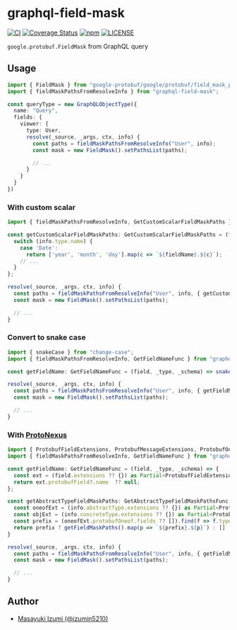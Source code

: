 # graphql-field-mask
[![CI](https://github.com/proto-graphql/graphql-field-mask/actions/workflows/ci.yml/badge.svg)](https://github.com/proto-graphql/graphql-field-mask/actions/workflows/ci.yml)
[![Coverage Status](https://coveralls.io/repos/github/proto-graphql/graphql-field-mask/badge.svg?branch=main)](https://coveralls.io/github/proto-graphql/graphql-field-mask?branch=main)
[![npm](https://img.shields.io/npm/v/graphql-field-mask)](https://www.npmjs.com/package/graphql-field-mask)
[![LICENSE](https://img.shields.io/github/license/proto-graphql/graphql-field-mask)](./LICENSE)

`google.protobuf.FieldMask` from GraphQL query

## Usage

```ts
import { FieldMask } from "google-protobuf/google/protobuf/field_mask_pb";
import { fieldMaskPathsFromResolveInfo } from "graphql-field-mask";

const queryType = new GraphQLObjectType({
  name: "Query",
  fields: {
    viewer: {
      type: User,
      resolve(_source, _args, ctx, info) {
        const paths = fieldMaskPathsFromResolveInfo("User", info);
        const mask = new FieldMask().setPathsList(paths);

        // ...
      }
    }
  }
})
```

### With custom scalar

```ts
import { fieldMaskPathsFromResolveInfo, GetCustomScalarFieldMaskPaths } from "graphql-field-mask";

const getCustomScalarFieldMaskPaths: GetCustomScalarFieldMaskPaths = (fieldName, info) => {
  switch (info.type.name) {
    case 'Date':
      return ['year', 'month', 'day'].map(c => `${fieldName}.${c}`);
    // ...
  }
};

resolve(_source, _args, ctx, info) {
  const paths = fieldMaskPathsFromResolveInfo("User", info, { getCustomScalarFieldMaskPaths });
  const mask = new FieldMask().setPathsList(paths);

  // ...
}
```

### Convert to snake case

```ts
import { snakeCase } from "change-case";
import { fieldMaskPathsFromResolveInfo, GetFieldNameFunc } from "graphql-field-mask";

const getFieldName: GetFieldNameFunc = (field, _type, _schema) => snakeCase(field.name);

resolve(_source, _args, ctx, info) {
  const paths = fieldMaskPathsFromResolveInfo("User", info, { getFieldName });
  const mask = new FieldMask().setPathsList(paths);

  // ...
}
```

### With [ProtoNexus](https://github.com/proto-graphql/proto-nexus)

```ts
import { ProtobufFieldExtensions, ProtobufMessageExtensions, ProtobufOneofExtensions } from "proto-nexus";
import { fieldMaskPathsFromResolveInfo, GetFieldNameFunc } from "graphql-field-mask";

const getFieldName: GetFieldNameFunc = (field, _type, _schema) => {
  const ext = (field.extensions ?? {}) as Partial<ProtobufFieldExtensions>;
  return ext.protobufField?.name  ?? null;
};

const getAbstractTypeFieldMaskPaths: GetAbstractTypeFieldMaskPathsFunc = (info, getFieldMaskPaths) => {
  const oneofExt = (info.abstractType.extensions ?? {}) as Partial<ProtobufOneofExtensions>;
  const objExt = (info.concreteType.extensions ?? {}) as Partial<ProtobufMessageExtensions>;
  const prefix = (oneofExt.protobufOneof.fields ?? []).find(f => f.type === objExt.protobufMessage?.fullName)?.name;
  return prefix ? getFieldMaskPaths().map(p => `${prefix}.${p}`) : []
}

resolve(_source, _args, ctx, info) {
  const paths = fieldMaskPathsFromResolveInfo("User", info, { getFieldName, getAbstractTypeFieldMaskPaths });
  const mask = new FieldMask().setPathsList(paths);

  // ...
}
```

## Author

- [Masayuki Izumi (@izumin5210)](https://github.com/izumin5210)
